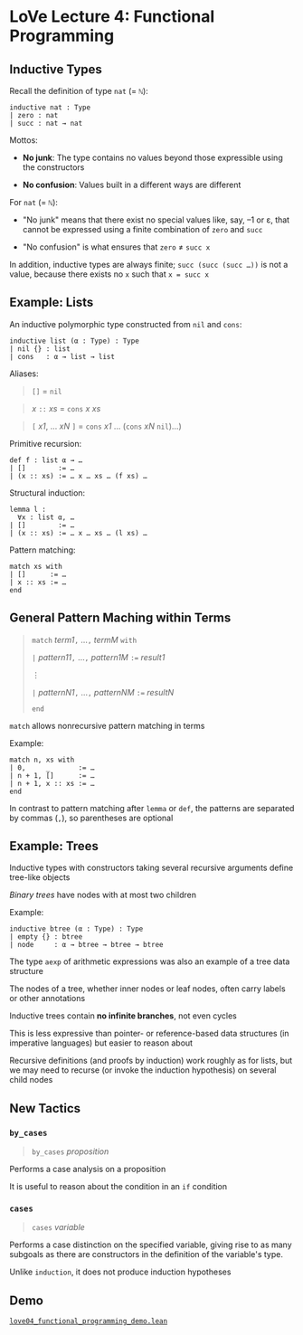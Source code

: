 # LoVe Lecture 4: Functional Programming

## Inductive Types

Recall the definition of type `nat` (= `ℕ`):

    inductive nat : Type
    | zero : nat
    | succ : nat → nat

Mottos:

* **No junk**: The type contains no values beyond those expressible using the constructors

* **No confusion**: Values built in a different ways are different

For `nat` (= `ℕ`):

* "No junk" means that there exist no special values like, say, –1 or ε, that cannot be expressed using a finite combination of `zero` and `succ`

* "No confusion" is what ensures that `zero` ≠ `succ x`

In addition, inductive types are always finite; `succ (succ (succ …))` is not a value, because there exists no `x` such that `x = succ x`


## Example: Lists

An inductive polymorphic type constructed from `nil` and `cons`:

    inductive list (α : Type) : Type
    | nil {} : list
    | cons   : α → list → list

Aliases:

> `[]` = `nil`

> _x_ `::` _xs_ = `cons` _x_ _xs_

> `[` _x1_, … _xN_ `]` = `cons` _x1_ … (`cons` _xN_ `nil`)…)

Primitive recursion:

    def f : list α → …
    | []        := …
    | (x :: xs) := … x … xs … (f xs) …

Structural induction:

    lemma l :
      ∀x : list α, …
    | []        := …
    | (x :: xs) := … x … xs … (l xs) …

Pattern matching:

    match xs with
    | []      := …
    | x :: xs := …
    end


## General Pattern Maching within Terms

> `match` _term1_`,` …`,` _termM_ `with`
>
> `|` _pattern11_`,` …`,` _pattern1M_ `:=` _result1_
>
> ⋮
>
> `|` _patternN1_`,` …`,` _patternNM_ `:=` _resultN_
>
> `end`

`match` allows nonrecursive pattern matching in terms

Example:

    match n, xs with
    | 0,     _       := …
    | n + 1, []      := …
    | n + 1, x :: xs := …
    end

In contrast to pattern matching after `lemma` or `def`, the patterns are separated by commas (`,`), so parentheses are optional


## Example: Trees

Inductive types with constructors taking several recursive arguments define tree-like objects

_Binary trees_ have nodes with at most two children

Example:

    inductive btree (α : Type) : Type
    | empty {} : btree
    | node     : α → btree → btree → btree

The type `aexp` of arithmetic expressions was also an example of a tree data structure

The nodes of a tree, whether inner nodes or leaf nodes, often carry labels or other annotations

Inductive trees contain **no infinite branches**, not even cycles

This is less expressive than pointer- or reference-based data structures (in imperative languages) but easier to reason about

Recursive definitions (and proofs by induction) work roughly as for lists, but we may need to recurse (or invoke the induction hypothesis) on several child nodes


## New Tactics

### `by_cases`

> `by_cases` _proposition_

Performs a case analysis on a proposition

It is useful to reason about the condition in an `if` condition

### `cases`

> `cases` _variable_

Performs a case distinction on the specified variable, giving rise to as many subgoals as there are constructors in the definition of the variable's type.

Unlike `induction`, it does not produce induction hypotheses


## Demo

[`love04_functional_programming_demo.lean`](../lean/love04_functional_programming_demo.lean)
